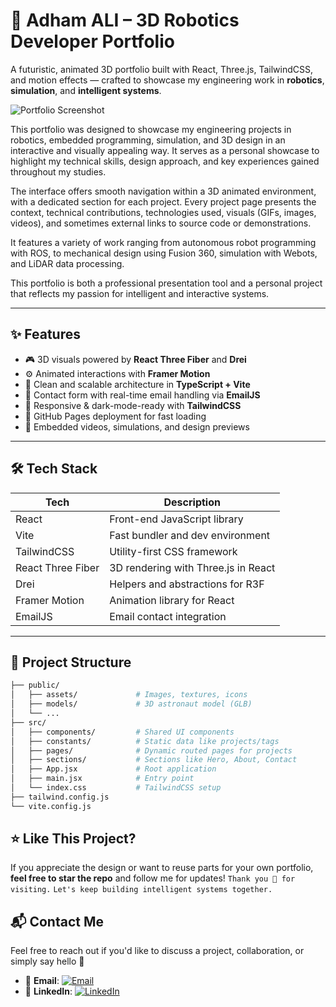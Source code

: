 # 🤖 Adham ALI – 3D Robotics Developer Portfolio

A futuristic, animated 3D portfolio built with React, Three.js, TailwindCSS, and motion effects — crafted to showcase my engineering work in **robotics**, **simulation**, and **intelligent systems**.

![Portfolio Screenshot](https://adhamelkomi.github.io/portfolio/assets/website.png)

This portfolio was designed to showcase my engineering projects in robotics, embedded programming, simulation, and 3D design in an interactive and visually appealing way. It serves as a personal showcase to highlight my technical skills, design approach, and key experiences gained throughout my studies.

The interface offers smooth navigation within a 3D animated environment, with a dedicated section for each project. Every project page presents the context, technical contributions, technologies used, visuals (GIFs, images, videos), and sometimes external links to source code or demonstrations.

It features a variety of work ranging from autonomous robot programming with ROS, to mechanical design using Fusion 360, simulation with Webots, and LiDAR data processing.

This portfolio is both a professional presentation tool and a personal project that reflects my passion for intelligent and interactive systems.

---

## ✨ Features

- 🎮 3D visuals powered by **React Three Fiber** and **Drei**
- ⚙️ Animated interactions with **Framer Motion**
- 🧠 Clean and scalable architecture in **TypeScript + Vite**
- 💌 Contact form with real-time email handling via **EmailJS**
- 🎨 Responsive & dark-mode-ready with **TailwindCSS**
- 🚀 GitHub Pages deployment for fast loading
- 🎥 Embedded videos, simulations, and design previews

---

## 🛠 Tech Stack

| Tech              | Description                           |
|-------------------|---------------------------------------|
| React             | Front-end JavaScript library          |
| Vite              | Fast bundler and dev environment      |
| TailwindCSS       | Utility-first CSS framework           |
| React Three Fiber | 3D rendering with Three.js in React   |
| Drei              | Helpers and abstractions for R3F      |
| Framer Motion     | Animation library for React           |
| EmailJS           | Email contact integration             |

---

## 📁 Project Structure

```bash
├── public/
│   ├── assets/             # Images, textures, icons
│   ├── models/             # 3D astronaut model (GLB)
│   └── ...
├── src/
│   ├── components/         # Shared UI components
│   ├── constants/          # Static data like projects/tags
│   ├── pages/              # Dynamic routed pages for projects
│   ├── sections/           # Sections like Hero, About, Contact
│   ├── App.jsx             # Root application
│   ├── main.jsx            # Entry point
│   └── index.css           # TailwindCSS setup
├── tailwind.config.js
└── vite.config.js
```

## ⭐ Like This Project?
If you appreciate the design or want to reuse parts for your own portfolio,
**feel free to star the repo** and follow me for updates!
`Thank you 🙏 for visiting.`
`Let's keep building intelligent systems together.`

## 📬 Contact Me

Feel free to reach out if you'd like to discuss a project, collaboration, or simply say hello 👋

- 📧 **Email**: [![Email](https://img.shields.io/badge/Email-adham.ahmedkomi%40gmail.com-D14836?style=flat&logo=gmail&logoColor=white)](mailto:adham.ahmedkomi@gmail.com)
- 💼 **LinkedIn**: [![LinkedIn](https://img.shields.io/badge/LinkedIn-Adham%20ALI-0077B5?style=flat&logo=linkedin&logoColor=white)](https://www.linkedin.com/in/adham-ali-b92926303/)




